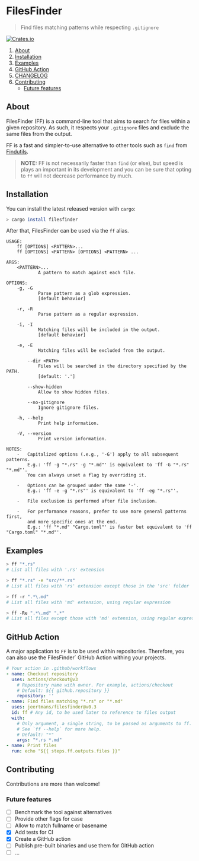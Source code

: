 # FilesFinder

> Find files matching patterns while respecting `.gitignore`

[![Crates.io](https://img.shields.io/crates/v/filesfinder)](https://crates.io/crates/filesfinder)

1. [About](#about)
2. [Installation](#installation)
3. [Examples](#examples)
4. [GitHub Action](#github-action)
5. [CHANGELOG](CHANGELOG.md)
6. [Contributing](#contributing)
    - [Future features](#future-features)

## About

FilesFinder (FF) is a command-line tool that aims to search for files within a given repository.
As such, it respects your `.gitignore` files and exclude the same files from the output.

FF is a fast and simpler-to-use alternative to other tools such as `find` from [Findutils](https://www.gnu.org/software/findutils/manual/html_mono/find.html).

> **NOTE:** FF is not necessarily faster than `find` (or else), but speed is plays an important in its development and you can be sure that opting to `ff` will not decrease performance by much.

## Installation

You can install the latest released version with `cargo`:

```bash
> cargo install filesfinder
```

After that, FilesFinder can be used via the `ff` alias.

```text
USAGE:
    ff [OPTIONS] <PATTERN>...
    ff [OPTIONS] <PATTERN> [OPTIONS] <PATTERN> ...

ARGS:
    <PATTERN>...
            A pattern to match against each file.

OPTIONS:
    -g, -G
            Parse pattern as a glob expression.
            [default behavior]

    -r, -R
            Parse pattern as a regular expression.

    -i, -I
            Matching files will be included in the output.
            [default behavior]

    -e, -E
            Matching files will be excluded from the output.

        --dir <PATH>
            Files will be searched in the directory specified by the PATH.
            [default: '.']

        --show-hidden
            Allow to show hidden files.

        --no-gitignore
            Ignore gitignore files.

    -h, --help
            Print help information.

    -V, --version
            Print version information.

NOTES:
    -   Capitalized options (.e.g., '-G') apply to all subsequent patterns.
        E.g.: 'ff -g "*.rs" -g "*.md"' is equivalent to 'ff -G "*.rs" "*.md"'.
        You can always unset a flag by overriding it.

    -   Options can be grouped under the same '-'.
        E.g.: 'ff -e -g "*.rs"' is equivalent to 'ff -eg "*.rs"'.

    -   File exclusion is performed after file inclusion.

    -   For performance reasons, prefer to use more general patterns first,
        and more specific ones at the end.
        E.g.: 'ff "*.md" "Cargo.toml"' is faster but equivalent to 'ff "Cargo.toml" "*.md"'.
```

## Examples

```bash
> ff "*.rs"
# List all files with '.rs' extension

> ff "*.rs" -e "src/**.rs"
# List all files with 'rs' extension except those in the 'src' folder

> ff -r ".*\.md"
# List all files with 'md' extension, using regular expression

> ff -Re ".*\.md" ".*"
# List all files except those with 'md' extension, using regular expression
```

## GitHub Action

A major application to `FF` is to be used within repositories. Therefore, you can also use the FilesFinder` GitHub Action withing your projects.

```yml
# Your action in .github/workflows
- name: Checkout repository
  uses: actions/checkout@v3
    # Repository name with owner. For example, actions/checkout
    # Default: ${{ github.repository }}
    repository: ''
- name: Find files matching "*.rs" or "*.md"
  uses: jeertmans/filesfinder@v0.3
  id: ff # Any id, to be used later to reference to files output
  with:
    # Only argument, a single string, to be passed as arguments to ff.
    # See `ff --help` for more help.
    # Default: "*"
    args: "*.rs *.md"
- name: Print files
  run: echo "${{ steps.ff.outputs.files }}"
```

## Contributing

Contributions are more than welcome!

### Future features

- [ ] Benchmark the tool against alternatives
- [ ] Provide other flags for case
- [ ] Allow to match fullname or basename
- [x] Add tests for CI
- [x] Create a GitHub action
- [ ] Publish pre-built binaries and use them for GitHub action
- [ ] ...
